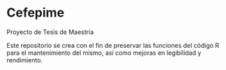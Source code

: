 # Cefepime 
Proyecto de Tesis de Maestría

Este repositorio se crea con el fin de preservar las funciones del código R para el mantenimiento del mismo, así como mejoras en legibilidad y rendimiento. 


